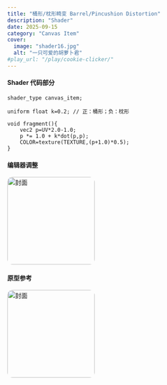 ```yaml
---
title: "桶形/枕形畸变 Barrel/Pincushion Distortion"
description: "Shader"
date: 2025-09-15
category: "Canvas Item"
cover:
  image: "shader16.jpg"
  alt: "一只可爱的胡萝卜君"
#play_url: "/play/cookie-clicker/" 
---
```

#### Shader 代码部分
```gdscript
shader_type canvas_item;

uniform float k=0.2; // 正：桶形；负：枕形

void fragment(){
    vec2 p=UV*2.0-1.0;
    p *= 1.0 + k*dot(p,p);
    COLOR=texture(TEXTURE,(p+1.0)*0.5);
}
```
#### 编辑器调整
<img src="/showcase/shader16/editor16.jpg"
     alt="封面"
     style="width:200px;max-width:100%;height:200;border-radius:12px;">

#### 原型参考
<!-- 固定显示 480px 宽，随屏幕缩小时能自适应 -->
<img src="/showcase/shader01/normal.jpg"
     alt="封面"
     style="width:200px;max-width:100%;height:200;border-radius:12px;">
